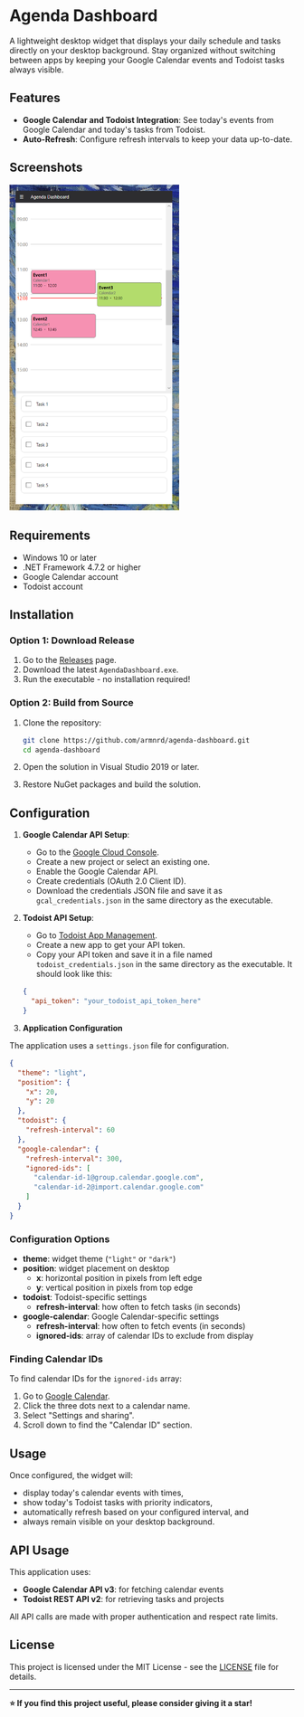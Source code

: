 # Agenda Dashboard

A lightweight desktop widget that displays your daily schedule and tasks directly on your desktop background. Stay organized without switching between apps by keeping your Google Calendar events and Todoist tasks always visible.

## Features

- **Google Calendar and Todoist Integration**: See today's events from Google Calendar and today's tasks from Todoist.
- **Auto-Refresh**: Configure refresh intervals to keep your data up-to-date.

## Screenshots

<img src="screenshot.png" width="300">

## Requirements

- Windows 10 or later
- .NET Framework 4.7.2 or higher
- Google Calendar account
- Todoist account

## Installation

### Option 1: Download Release
1. Go to the [Releases](../../releases) page.
2. Download the latest `AgendaDashboard.exe`.
3. Run the executable - no installation required!

### Option 2: Build from Source
1. Clone the repository:
   ```bash
   git clone https://github.com/armnrd/agenda-dashboard.git
   cd agenda-dashboard
   ```

2. Open the solution in Visual Studio 2019 or later.

3. Restore NuGet packages and build the solution.

## Configuration

1. **Google Calendar API Setup**:
   - Go to the [Google Cloud Console](https://console.cloud.google.com/).
   - Create a new project or select an existing one.
   - Enable the Google Calendar API.
   - Create credentials (OAuth 2.0 Client ID).
   - Download the credentials JSON file and save it as `gcal_credentials.json` in the same directory as the executable.

2. **Todoist API Setup**:
   - Go to [Todoist App Management](https://todoist.com/app_console).
   - Create a new app to get your API token.
   - Copy your API token and save it in a file named `todoist_credentials.json` in the same directory as the executable. It should look like this:
   ```json
   {
     "api_token": "your_todoist_api_token_here"
   }
   ```

3. **Application Configuration**

The application uses a `settings.json` file for configuration.

```json
{
  "theme": "light",
  "position": {
    "x": 20,
    "y": 20 
  },
  "todoist": {
    "refresh-interval": 60
  },
  "google-calendar": {
    "refresh-interval": 300,
    "ignored-ids": [
      "calendar-id-1@group.calendar.google.com",
      "calendar-id-2@import.calendar.google.com"
    ]
  }
}
```

### Configuration Options

- **theme**: widget theme (`"light"` or `"dark"`)
- **position**: widget placement on desktop
  - **x**: horizontal position in pixels from left edge
  - **y**: vertical position in pixels from top edge
- **todoist**: Todoist-specific settings
  - **refresh-interval**: how often to fetch tasks (in seconds)
- **google-calendar**: Google Calendar-specific settings
  - **refresh-interval**: how often to fetch events (in seconds)
  - **ignored-ids**: array of calendar IDs to exclude from display

### Finding Calendar IDs

To find calendar IDs for the `ignored-ids` array:
1. Go to [Google Calendar](https://calendar.google.com).
2. Click the three dots next to a calendar name.
3. Select "Settings and sharing".
4. Scroll down to find the "Calendar ID" section.

## Usage

Once configured, the widget will:
- display today's calendar events with times,
- show today's Todoist tasks with priority indicators,
- automatically refresh based on your configured interval, and
- always remain visible on your desktop background.

## API Usage

This application uses:
- **Google Calendar API v3**: for fetching calendar events
- **Todoist REST API v2**: for retrieving tasks and projects

All API calls are made with proper authentication and respect rate limits.

## License

This project is licensed under the MIT License - see the [LICENSE](LICENSE) file for details.

---

**⭐ If you find this project useful, please consider giving it a star!**